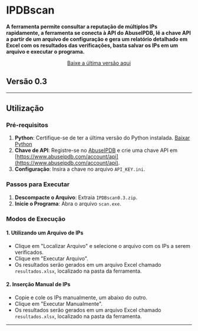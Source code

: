 # IPDBscan

**A ferramenta permite consultar a reputação de múltiplos IPs rapidamente, a ferramenta se conecta à API do AbuseIPDB, lê a chave API a partir de um arquivo de configuração e gera um relatório detalhado em Excel com os resultados das verificações, basta salvar os IPs em um arquivo e executar o programa.**

<p align="center">
<a href="https://github.com/SecZeroR/IPDBscan/releases/download/ipdbscan0.3/IPDBscan0.3.zip">Baixe a última versão aqui</a>
</p>

## Versão 0.3

---

## Utilização

### Pré-requisitos
1. **Python**: Certifique-se de ter a última versão do Python instalada. [Baixar Python](https://www.python.org/downloads/)
2. **Chave de API**: Registre-se no [AbuseIPDB](https://www.abuseipdb.com) e crie uma chave API em [https://www.abuseipdb.com/account/api](https://www.abuseipdb.com/account/api).
3. **Configuração**: Insira a chave no arquivo `API_KEY.ini`.

### Passos para Executar

1. **Descompacte o Arquivo**: Extraia `IPDBscan0.3.zip`.
2. **Inicie o Programa**: Abra o arquivo `scan.exe`.

### Modos de Execução

#### 1. Utilizando um Arquivo de IPs
   - Clique em "Localizar Arquivo" e selecione o arquivo com os IPs a serem verificados.
   - Clique em "Executar Arquivo".
   - Os resultados serão gerados em um arquivo Excel chamado `resultados.xlsx`, localizado na pasta da ferramenta.

#### 2. Inserção Manual de IPs
   - Copie e cole os IPs manualmente, um abaixo do outro.
   - Clique em "Executar Manualmente".
   - Os resultados serão gerados em um arquivo Excel chamado `resultados.xlsx`, localizado na pasta da ferramenta.

---
